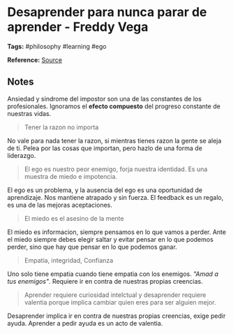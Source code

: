# Desaprender para nunca parar de aprender - Freddy Vega

**Tags:** #philosophy #learning #ego

**Reference:** [Source](https://youtu.be/pnYxPfLUQEQ)

## Notes

Ansiedad y sindrome del impostor son una de las constantes de los profesionales. Ignoramos el **efecto compuesto** del progreso constante de nuestras vidas.

> Tener la razon no importa

No vale para nada tener la razon, si mientras tienes razon la gente se aleja de ti. Pelea por las cosas que importan, pero hazlo de una forma de liderazgo.

> El ego es nuestro peor enemigo, forja nuestra identidad. Es una muestra de miedo e impotencia.

El ego es un problema, y la ausencia del ego es una oportunidad de aprendizaje. Nos mantiene atrapado y sin fuerza. El feedback es un regalo, es una de las mejoras aceptaciones.

> El miedo es el asesino de la mente

El miedo es informacion, siempre pensamos en lo que vamos a perder. Ante el miedo siempre debes elegir saltar y evitar pensar en lo que podemos perder, sino que hay que pensar en lo que podemos ganar.

> Empatia, integridad, Confianza

Uno solo tiene empatia cuando tiene empatia con los enemigos. _"Amad a tus enemigos"_. Requiere ir en contra de nuestras propias creencias.

> Aprender requiere curiosidad intelctual y desaprender requiere valentia porque implica cambiar quien eres para ser alguien mejor.

Desaprender implica ir en contra de nuestras propias creencias, exige pedir ayuda. Aprender a pedir ayuda es un acto de valentia.